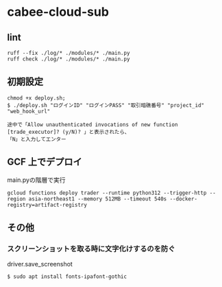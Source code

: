 # cabee-cloud-sub
## lint
```
ruff --fix ./log/* ./modules/* ./main.py
ruff check ./log/* ./modules/* ./main.py
```

## 初期設定
```
chmod +x deploy.sh;
$ ./deploy.sh "ログインID" "ログインPASS" "取引暗礁番号" "project_id" "web_hook_url"

途中で「Allow unauthenticated invocations of new function [trade_executor]? (y/N)? 」と表示されたら、
「N」と入力してエンター
```

## GCF 上でデプロイ
main.pyの階層で実行
```
gcloud functions deploy trader --runtime python312 --trigger-http --region asia-northeast1 --memory 512MB --timeout 540s --docker-registry=artifact-registry
```

## その他
### スクリーンショットを取る時に文字化けするのを防ぐ

driver.save_screenshot

```
$ sudo apt install fonts-ipafont-gothic
```
